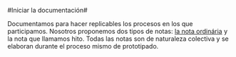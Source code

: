 #Iniciar la documentación#

Documentamos para hacer replicables los procesos en los que participamos. Nosotros proponemos dos tipos de notas: [la nota ordinária](https://github.com/docART/docs/blob/recipe/prototyping/06_descripcion_de_nota.md) y la nota que llamamos hito. Todas las notas son de naturaleza colectiva y se elaboran durante el proceso mismo de prototipado. 
